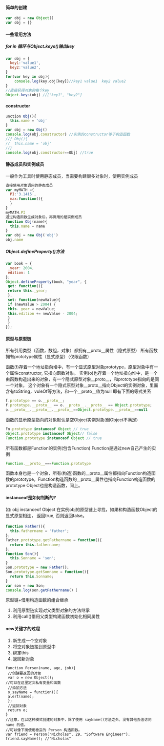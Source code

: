 #### 简单的创建

```js
var obj = new Object()
var obj = {}
```

#### 一些常用方法

##### for in 循环与Object.keys()输出key

```javascript
var obj = {
  key1:'value1',
  key2:'value2',
}
for(var key in obj){
    console.log(key,obj[key])//key1 value1  key2 value2
}
//直接获得对象的每个key
Object.keys(obj) //["key1", "key2"]
```
#### constructor

```js
unction Obj(){
  this.name = 'obj'
}
var obj = new Obj()
console.log(obj.constructor) //实例的constructor等于构造函数
//ƒ Obj(){
//  this.name = 'obj'
//}
console.log(obj.constructor==Obj) //true
```

#### 静态成员和实例成员

一般作为工具时使用静态成员，当需要构建很多对象时，使用实例成员

```js
直接使用对象调用的静态成员
var myMATH ={
  PI:'3.1415',
  max:function(){
  }
}
myMATH.PI
通过构造函数生成对象后，再调用的是实例成员
function Obj(name){
  this.name = name
}
var obj = new Obj('obj')
obj.name
```



##### Object.defineProperty()方法

```javascript
var book = { 
 _year: 2004, 
 edition: 1 
}; 
Object.defineProperty(book, "year", { 
 get: function(){ 
 return this._year; 
 }, 
 set: function(newValue){ 
 if (newValue > 2004) { 
 this._year = newValue; 
 this.edition += newValue - 2004; 
 } 
 } 
}); 
```
#### 原型与原型链

所有引用类型（函数，数组，对象）都拥有__proto__属性（隐式原型）
所有函数拥有prototype属性（显式原型）（仅限函数）

函数(f)存着一个地址指向堆中，有一个显式原型对象prototype，原型对象中有一个属性constructor, 它指向函数对象。
实例(o)也存着一个地址指向堆中，是一个由函数构造出来的对象，有一个隐式原型对象__proto__，和prototype指向的是同一个对象。 这个对象有一个隐式原型对象__proto__指向Object的实例对象，里面含有toString，vuleOf等方法，和一个__proto__值为null
即有下面的等式关系

```javascript
f.prototype == o.__proto__;
f.prototype.__proto__ == o.__proto__.__proto__ == Object.prototype;
o.__proto__.__proto__.__proto__==Object.prototype.__proto__==null
```
函数的显示原型指向的对象默认是空Object实例对象(但Object不满足)
```javascript
Fn.prototype instanceof Object // true
Object.prototype instanceof Object// false
Function.prototype instanceof Object // true
```
所有函数都是Function的实例(包含Function)
Function是通过new自己产生的实例

```javascript
Function.__proto__===Function.prototype
```
 函数本身也是一个对象，所有(构造)函数的__proto__属性都指向Function构造函数的prototype，Function构造函数的__proto__属性也指向Function构造函数的prototype
Object也是构造函数，同上。

 #### instanceof是如何判断的?
 如: obj instanceof Object
  在实例obj的原型链上寻找，如果和构造函数Object的显式原型相连， 返回true, 否则返回false。

#### 

```javascript
function Father(){
  this.fathername = 'father';
};
Father.prototype.getFathername = function(){
  return this.fathername;
};
function Son(){
  this.Sonname = 'son';
}
Son.prototype = new Father();
Son.prototype.getSonname = function(){
  return this.Sonname;
}
var son = new Son;
console.log(son.getFathername() )
```
  原型链+借用构造函数的组合继承
1. 利用原型链实现对父类型对象的方法继承
2. 利用call()借用父类型构建函数初始化相同属性
#### new关键字的过程

1. 新生成一个空对象
2. 将空对象链接到原型中
3. 绑定this
4. 返回新对象



```
function Person(name, age, job){ 
 //创建要返回的对象
 var o = new Object();
//可以在这里定义私有变量和函数
 //添加方法
 o.sayName = function(){ 
 alert(name); 
 }; 
 //返回对象
 return o; 
} 
//注意，在以这种模式创建的对象中，除了使用 sayName()方法之外，没有其他办法访问 name 的值。
//可以像下面使用稳妥的 Person 构造函数。
var friend = Person("Nicholas", 29, "Software Engineer"); 
friend.sayName(); //"Nicholas"
```